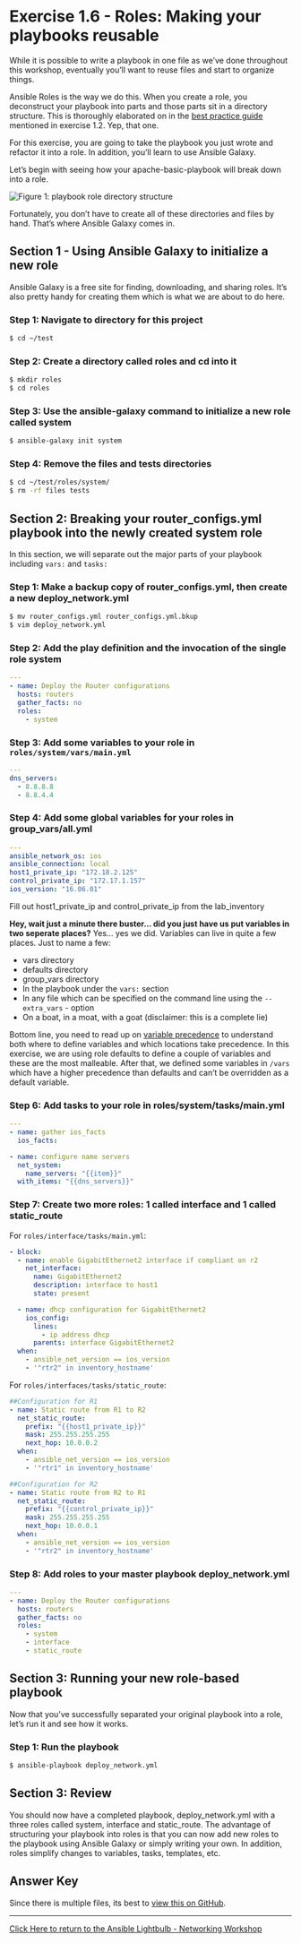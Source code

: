 # Exercise 1.6 - Roles: Making your playbooks reusable

While it is possible to write a playbook in one file as we’ve done throughout this workshop, eventually you’ll want to reuse files and start to organize things.

Ansible Roles is the way we do this. When you create a role, you deconstruct your playbook into parts and those parts sit in a directory structure. This is thoroughly elaborated on in the [best practice guide](http://docs.ansible.com/ansible/playbooks_best_practices.html) mentioned in exercise 1.2. Yep, that one.

For this exercise, you are going to take the playbook you just wrote and refactor it into a role. In addition, you’ll learn to use Ansible Galaxy.

Let’s begin with seeing how your apache-basic-playbook will break down into a role.

![Figure 1: playbook role directory structure](roles.png)

Fortunately, you don’t have to create all of these directories and files by hand. That’s where Ansible Galaxy comes in.

## Section 1 - Using Ansible Galaxy to initialize a new role

Ansible Galaxy is a free site for finding, downloading, and sharing roles. It’s also pretty handy for creating them which is what we are about to do here.

### Step 1: Navigate to directory for this project

```bash
$ cd ~/test
```

### Step 2: Create a directory called roles and cd into it

```bash
$ mkdir roles
$ cd roles
```

### Step 3: Use the ansible-galaxy command to initialize a new role called system

```bash
$ ansible-galaxy init system
```

### Step 4: Remove the files and tests directories

```bash
$ cd ~/test/roles/system/
$ rm -rf files tests
```

## Section 2: Breaking your router_configs.yml playbook into the newly created system role

In this section, we will separate out the major parts of your playbook including `vars:` and `tasks:`

### Step 1: Make a backup copy of router_configs.yml, then create a new deploy_network.yml

```bash
$ mv router_configs.yml router_configs.yml.bkup
$ vim deploy_network.yml
```

### Step 2: Add the play definition and the invocation of the single role system

```yml
---
- name: Deploy the Router configurations
  hosts: routers
  gather_facts: no
  roles:
    - system
```

### Step 3: Add some variables to your role in `roles/system/vars/main.yml`

```yml
---
dns_servers:
  - 8.8.8.8
  - 8.8.4.4
```

### Step 4: Add some global variables for your roles in group_vars/all.yml

```yml
---
ansible_network_os: ios
ansible_connection: local
host1_private_ip: "172.18.2.125"
control_private_ip: "172.17.1.157"
ios_version: "16.06.01"
```  
Fill out host1_private_ip and control_private_ip from the lab_inventory

**Hey, wait just a minute there buster…​ did you just have us put variables in two seperate places?**
Yes…​ yes we did. Variables can live in quite a few places. Just to name a few:
 - vars directory
 - defaults directory
 - group_vars directory
 - In the playbook under the `vars:` section
 - In any file which can be specified on the command line using the `--extra_vars` -  option
 - On a boat, in a moat, with a goat (disclaimer: this is a complete lie)

Bottom line, you need to read up on [variable precedence](http://docs.ansible.com/ansible/playbooks_variables.html#variable-precedence-where-should-i-put-a-variable) to understand both where to define variables and which locations take precedence. In this exercise, we are using role defaults to define a couple of variables and these are the most malleable. After that, we defined some variables in `/vars` which have a higher precedence than defaults and can’t be overridden as a default variable.

### Step 6: Add tasks to your role in roles/system/tasks/main.yml

```yml
---
- name: gather ios_facts
  ios_facts:

- name: configure name servers
  net_system:
    name_servers: "{{item}}"
  with_items: "{{dns_servers}}"
```        

### Step 7: Create two more roles: 1 called interface and 1 called static_route

For `roles/interface/tasks/main.yml`:

```yml
- block:
  - name: enable GigabitEthernet2 interface if compliant on r2
    net_interface:
      name: GigabitEthernet2
      description: interface to host1
      state: present

  - name: dhcp configuration for GigabitEthernet2
    ios_config:
      lines:
        - ip address dhcp
      parents: interface GigabitEthernet2
  when:
    - ansible_net_version == ios_version
    - '"rtr2" in inventory_hostname'
```

For `roles/interfaces/tasks/static_route`:
```yml
##Configuration for R1
- name: Static route from R1 to R2
  net_static_route:
    prefix: "{{host1_private_ip}}"
    mask: 255.255.255.255
    next_hop: 10.0.0.2
  when:
    - ansible_net_version == ios_version
    - '"rtr1" in inventory_hostname'

##Configuration for R2
- name: Static route from R2 to R1
  net_static_route:
    prefix: "{{control_private_ip}}"
    mask: 255.255.255.255
    next_hop: 10.0.0.1
  when:
    - ansible_net_version == ios_version
    - '"rtr2" in inventory_hostname'
```

### Step 8: Add roles to your master playbook deploy_network.yml

```yml
---
- name: Deploy the Router configurations
  hosts: routers
  gather_facts: no
  roles:
    - system
    - interface
    - static_route
```


## Section 3: Running your new role-based playbook
Now that you’ve successfully separated your original playbook into a role, let’s run it and see how it works.

### Step 1: Run the playbook

```bash
$ ansible-playbook deploy_network.yml
```

## Section 3: Review

You should now have a completed playbook, deploy_network.yml with a three roles called system, interface and static_route. The advantage of structuring your playbook into roles is that you can now add new roles to the playbook using Ansible Galaxy or simply writing your own. In addition, roles simplify changes to variables, tasks, templates, etc.

## Answer Key
Since there is multiple files, its best to [view this on GitHub](https://github.com/network-automation/lightbulb/tree/master/workshops/networking/1.6-roles).

 ---
[Click Here to return to the Ansible Lightbulb - Networking Workshop](../README.md)
